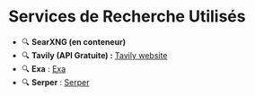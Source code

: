 # Services de Recherche Utilisés

- 🔍 **SearXNG (en conteneur)**
- 🔍 **Tavily (API Gratuite) :** [Tavily website](https://tavily.com/)
- 🔍 **Exa** : [Exa](https://exa.ai/)
- 🔍 **Serper** : [Serper](https://serper.dev/)
